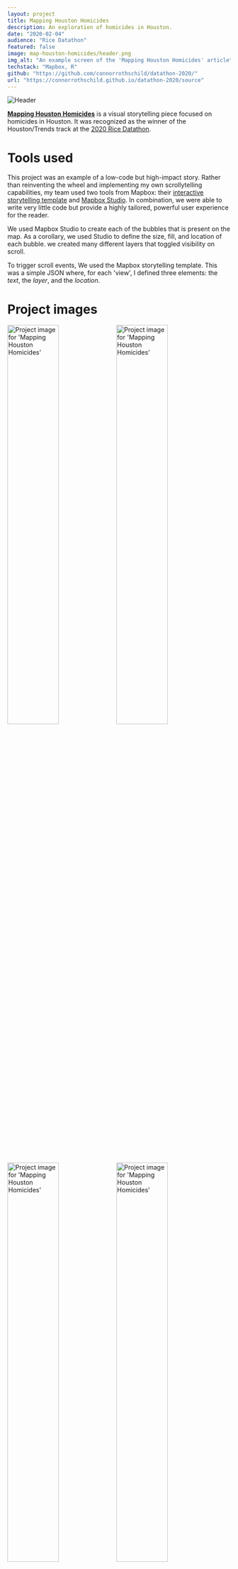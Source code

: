 ```yaml
---
layout: project
title: Mapping Houston Homicides
description: An exploration of homicides in Houston.
date: "2020-02-04"
audience: "Rice Datathon"
featured: false
image: map-houston-homicides/header.png
img_alt: "An example screen of the 'Mapping Houston Homicides' article"
techstack: "Mapbox, R"
github: "https://github.com/connorrothschild/datathon-2020/"
url: "https://connorrothschild.github.io/datathon-2020/source"
---
```


<script>
import Image from "$lib/global/Image.svelte"
</script>

<Image href="https://connorrothschild.github.io/datathon-2020/source/" src="/images/project/map-houston-homicides/header.png" alt="Header"></Image>



[**Mapping Houston Homicides**](https://connorrothschild.github.io/datathon-2020/source/) is a visual storytelling piece focused on homicides in Houston. It was recognized as the winner of the Houston/Trends track at the [2020 Rice Datathon](http://news.rice.edu/2020/02/10/rice-students-sweep-second-datathon/).

# Tools used

This project was an example of a low-code but high-impact story. Rather than reinventing the wheel and implementing my own scrollytelling capabilities, my team used two tools from Mapbox: their [interactive storytelling template](https://www.mapbox.com/solutions/interactive-storytelling) and [Mapbox Studio](https://www.mapbox.com/mapbox-studio). In combination, we were able to write very little code but provide a highly tailored, powerful user experience for the reader.

We used Mapbox Studio to create each of the bubbles that is present on the map. As a corollary, we used Studio to define the size, fill, and location of each bubble. we created many different layers that toggled visibility on scroll.

To trigger scroll events, We used the Mapbox storytelling template. This was a simple JSON where, for each 'view', I defined three elements: the _text_, the _layer_, and the _location_.

# Project images

<Image style="box-shadow: none;" src="/images/project/map-houston-homicides/mac-1.png" alt="Project image for 'Mapping Houston Homicides'" width="48%"></Image>
<Image style="box-shadow: none;" src="/images/project/map-houston-homicides/mac-2.png" alt="Project image for 'Mapping Houston Homicides'" width="48%"></Image>

<Image style="box-shadow: none;" src="/images/project/map-houston-homicides/mac-3.png" alt="Project image for 'Mapping Houston Homicides'" width="48%"></Image>
<Image style="box-shadow: none;" src="/images/project/map-houston-homicides/mac-4.png" alt="Project image for 'Mapping Houston Homicides'" width="48%"></Image>

<Image style="box-shadow: none;" src="/images/project/map-houston-homicides/phone-1.png" alt="Project image for 'Mapping Houston Homicides'" width="32%"></Image>
<Image style="box-shadow: none;" src="/images/project/map-houston-homicides/phone-2.png" alt="Project image for 'Mapping Houston Homicides'" width="32%"></Image>
<Image style="box-shadow: none;" src="/images/project/map-houston-homicides/phone-3.png" alt="Project image for 'Mapping Houston Homicides'" width="32%"></Image>
